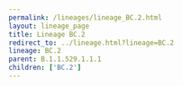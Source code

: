 ```yaml
---
permalink: /lineages/lineage_BC.2.html
layout: lineage_page
title: Lineage BC.2
redirect_to: ../lineage.html?lineage=BC.2
lineage: BC.2
parent: B.1.1.529.1.1.1
children: ['BC.2']
---
```

